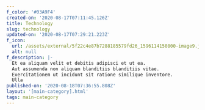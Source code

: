```yaml
---
f_color: '#03A9F4'
created-on: '2020-08-17T07:11:45.126Z'
title: Technology
slug: technology
updated-on: '2020-08-17T07:29:21.223Z'
f_icon:
  url: /assets/external/5f22c4e87b7288185579fd26_1596114150800-image9.jpg
  alt: null
f_description: |-
  Et ea aliquam velit et debitis adipisci et ut ea.
  Aut assumenda non aliquam blanditiis blanditiis vitae.
  Exercitationem ut incidunt sit ratione similique inventore.
  Ulla
published-on: '2020-08-18T07:36:55.808Z'
layout: '[main-category].html'
tags: main-category
---
```



